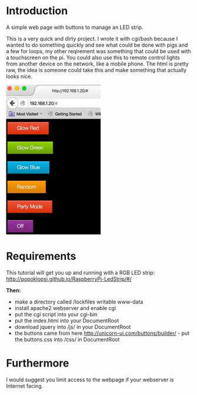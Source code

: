 # Introduction

A simple web page with buttons to manage an LED strip. 

This is a very quick and dirty project. I wrote it with cgi/bash because I wanted to do something quickly and see what could be done with pigs and a few for loops, my other reqirement was something that could be used with a touchscreen on the pi. You could also use this to remote control lights from another device on the network, like a mobile phone. The html is pretty raw, the idea is someone could take this and make something that actually looks nice. 

![ScreenShot](/screenshots/screen.jpg)

# Requirements

This tutorial will get you up and running with a RGB LED strip: http://popoklopsi.github.io/RaspberryPi-LedStrip/#/ 

**Then:**

* make a directory called /lockfiles writable www-data
* install apache2 webserver and enable cgi
* put the cgi script into your cgi-bin
* put the index.html into your DocumentRoot
* download jquery into /js/ in your DocumentRoot
* the buttons came from here http://unicorn-ui.com/buttons/builder/ - put the buttons.css into /css/ in DocumentRoot

# Furthermore 

I would suggest you limit access to the webpage if your webserver is Internet facing. 
